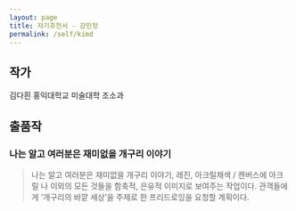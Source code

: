 ```yaml
---
layout: page
title: 자기추천서 - 강민정
permalink: /self/kimd
---
```



## 작가
김다흰
홍익대학교 미술대학 조소과

## 출품작
### 나는 알고 여러분은 재미없을 개구리 이야기
> 나는 알고 여러분은 재미없을 개구리 이야기, 레진, 아크릴채색 / 캔버스에 아크릴
나 이외의 모든 것들을 함축적, 은유적 이미지로 보여주는 작업이다.
관객들에게 ‘개구리의 바깥 세상’을 주제로 한 프리드로잉을 요청할 계획이다.

